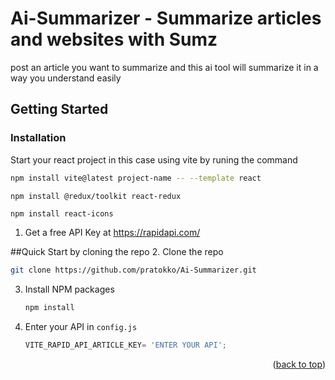 # Ai-Summarizer - Summarize articles and websites with Sumz

post an article you want to summarize and this ai tool will summarize it in a way you understand easily


<!-- GETTING STARTED -->
## Getting Started
### Installation

Start your react project in this case using vite by runing the command

```sh
npm install vite@latest project-name -- --template react
```

```sh
npm install @redux/toolkit react-redux
```
```
npm install react-icons
```

1. Get a free API Key at https://rapidapi.com/

##Quick Start by cloning the repo
2. Clone the repo
   ```sh
   git clone https://github.com/pratokko/Ai-Summarizer.git
   ```
3. Install NPM packages
   ```sh
   npm install
   ```
4. Enter your API in `config.js`
   ```js
   VITE_RAPID_API_ARTICLE_KEY= 'ENTER YOUR API';
   ```

<p align="right">(<a href="#readme-top">back to top</a>)</p>
